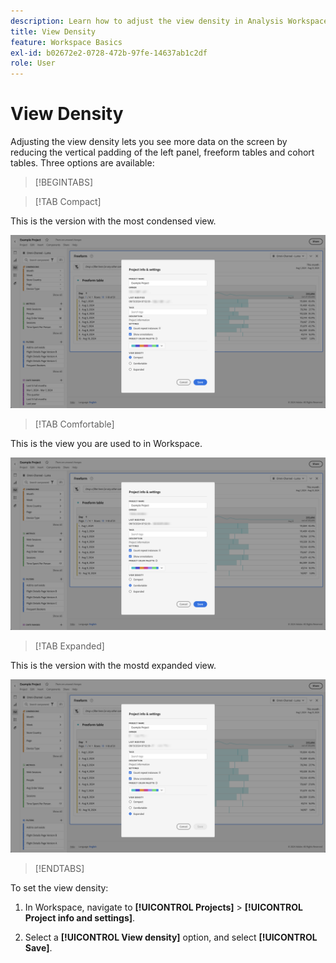 ```yaml
---
description: Learn how to adjust the view density in Analysis Workspace.
title: View Density
feature: Workspace Basics
exl-id: b02672e2-0728-472b-97fe-14637ab1c2df
role: User
---
```

# View Density

Adjusting the view density lets you see more data on the screen by reducing the vertical padding of the left panel, freeform tables and cohort tables. Three options are available:

>[!BEGINTABS]

>[!TAB Compact] 

This is the version with the most condensed view.

![The Compact view densities.](assets/view-density-compact.png)

>[!TAB Comfortable]

This is the view you are used to in Workspace.
 
![The Expanded view densities.](assets/view-density-comfortable.png)

>[!TAB Expanded]

This is the version with the mostd expanded view.

![The Expanded view densities.](assets/view-density-expanded.png)

>[!ENDTABS]


To set the view density:

1. In Workspace, navigate to **[!UICONTROL Projects]** > **[!UICONTROL Project info and settings]**.

1. Select a **[!UICONTROL View density]** option, and select **[!UICONTROL Save]**.
